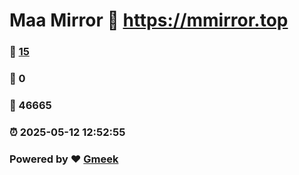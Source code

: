 # Maa Mirror :link: https://mmirror.top 
### :page_facing_up: [15](https://mmirror.top/tag.html) 
### :speech_balloon: 0 
### :hibiscus: 46665 
### :alarm_clock: 2025-05-12 12:52:55 
### Powered by :heart: [Gmeek](https://github.com/Meekdai/Gmeek)
